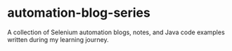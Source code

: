 # automation-blog-series
A collection of Selenium automation blogs, notes, and Java code examples written during my learning journey.

